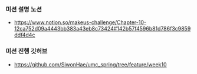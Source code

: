 ### 미션 설명 노션
- https://www.notion.so/makeus-challenge/Chapter-10-12ca752d09a4443bb383a43eb8c73424#142b57f4596b81d786f3c9859ddf4d4c

### 미션 진행 깃허브
- https://github.com/SiwonHae/umc_spring/tree/feature/week10